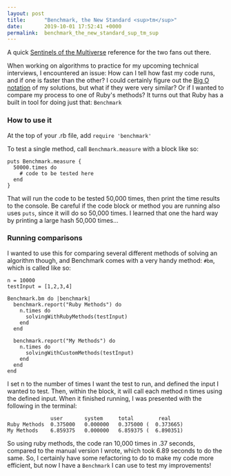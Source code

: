 ```yaml
---
layout: post
title:      "Benchmark, the New Standard <sup>tm</sup>"
date:       2019-10-01 17:52:41 +0000
permalink:  benchmark_the_new_standard_sup_tm_sup
---
```



A quick [Sentinels of the Multiverse](https://sentinelswiki.com/index.php?title=Benchmark) reference for the two fans out there.


When working on algorithms to practice for my upcoming technical interviews, I encountered an issue: How can I tell how fast my code runs, and if one is faster than the other? I could certainly figure out the [Big O notation](https://en.wikipedia.org/wiki/Big_O_notation) of my solutions, but what if they were very similar? Or if I wanted to compare my process to one of Ruby's methods? It turns out that Ruby has a built in tool for doing just that: `Benchmark`


### How to use it

At the top of your .rb file, add `require 'benchmark'`

To test a single method, call `Benchmark.measure` with a block like so:

```
puts Benchmark.measure {
  50000.times do
    # code to be tested here
  end
}
```

That will run the code to be tested 50,000 times, then print the time results to the console. Be careful if the code block or method you are running also uses `puts`, since it will do so 50,000 times. I learned that one the hard way by printing a large hash 50,000 times...


### Running comparisons

I wanted to use this for comparing several different methods of solving an algorithm though, and Benchmark comes with a very handy method: `#bm`, which is called like so:

```
n = 10000
testInput = [1,2,3,4]

Benchmark.bm do |benchmark|
  benchmark.report("Ruby Methods") do
    n.times do
      solvingWithRubyMethods(testInput)
    end
  end

  benchmark.report("My Methods") do
    n.times do
      solvingWithCustomMethods(testInput)
    end
  end
end
```

I set n to the number of times I want the test to run, and defined the input I wanted to test. Then, within the block, it will call each method n times using the defined input. When it finished running, I was presented with the following in the terminal:

```
              user       system     total        real
Ruby Methods  0.375000   0.000000   0.375000 (  0.373665)
My Methods    6.859375   0.000000   6.859375 (  6.890351)
```


So using ruby methods, the code ran 10,000 times in .37 seconds, compared to the manual version I wrote, which took 6.89 seconds to do the same. So, I certainly have some refactoring to do to make my code more efficient, but now I have a `Benchmark` I can use to test my improvements!
